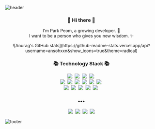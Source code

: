 ![header](https://capsule-render.vercel.app/api?type=slice&color=30A9DE&height=170&section=header&text=Park%20Peom();&fontColor=090707&fontAlignX=45&fontAlignY=65&fontSize=100)
<h3 align="center"> 👋 Hi there 👋 </h3>
<p align="center">
I'm Park Peom, a growing developer. 🌱 <br>
I want to be a person who gives you new wisdom. ✨
<p align="center">  
  ![Anurag's GitHub stats](https://github-readme-stats.vercel.app/api?username=ansohxxn&show_icons=true&theme=radical)
</p>
</p>
<h3 align="center">📚 Technology Stack 📚</h3>

<p align="center">
  <img src="https://img.shields.io/badge/-Java-orange"/>&nbsp
  <img src="https://img.shields.io/badge/-Kotlin-blueviolet"/>&nbsp  
  <img src="https://img.shields.io/badge/-JavaScript-yellow"/>&nbsp
  <img src="https://img.shields.io/badge/-Python-blue"/>&nbsp
  <br>
  <img src="https://img.shields.io/badge/-SpringBoot-brightgreen"/>&nbsp
  <img src="https://img.shields.io/badge/-JPA-brightgreen"/>&nbsp
  <img src="https://img.shields.io/badge/-Node.js-green"/>&nbsp
  <img src="https://img.shields.io/badge/-Express.js-green"/>&nbsp
  <img src="https://img.shields.io/badge/-Nginx-yellowgreen"/>&nbsp
  <img src="https://img.shields.io/badge/-Docker-blue"/>&nbsp
  <br>
  <img src="https://img.shields.io/badge/-MySQL-navy"/>&nbsp
  <img src="https://img.shields.io/badge/-MariaDB-navy"/>&nbsp
  <img src="https://img.shields.io/badge/-Jenkins-lightgray"/>&nbsp
  <img src="https://img.shields.io/badge/-AWS-black"/>&nbsp
  <img src="https://img.shields.io/badge/-Git-black"/>&nbsp
</p>

<h3 align="center">•••</h3>
<p align="center"> 
  <a href="https://velog.io/@new_wisdom"><img src="https://img.shields.io/badge/Tech%20Blog-262626?style=flat-square&logo=D-Wave Systems&logoColor=white&link=https://newwisdom.tistory.com"/></a>&nbsp
  <a href="https://newwisdom.tistory.com/"><img src="https://img.shields.io/badge/Tech%20Blog-262626?style=flat-square&logo=D-Wave Systems&logoColor=white&link=https://newwisdom.tistory.com"/></a>&nbsp
  <a href="https://velog.io/@new_wisdom"><img src="https://img.shields.io/badge/Tech%20Blog-11B48A?style=flat-square&logo=Vimeo&logoColor=white&link=https://velog.io/@new_wisdom"/></a>&nbsp
  <a href="mailto:wlgp2500@gmail.com"><img src="https://img.shields.io/badge/Gmail-d14836?style=flat-square&logo=Gmail&logoColor=white&link=mailto:wlgp2500@gmail.com"/></a>

  


![footer](https://capsule-render.vercel.app/api?type=slice&color=EFDC05&height=100&section=footer)
